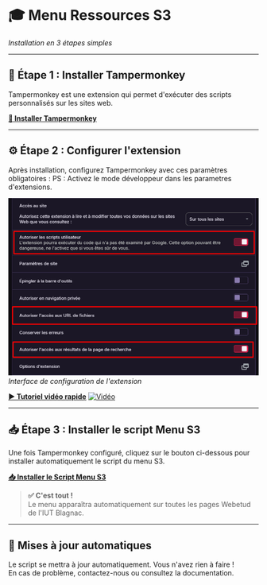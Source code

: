 # 🎓 Menu Ressources S3

*Installation en 3 étapes simples*

---

## 🔧 Étape 1 : Installer Tampermonkey

Tampermonkey est une extension qui permet d'exécuter des scripts personnalisés sur les sites web.

**[🔧 Installer Tampermonkey](https://tampermonkey.net)**

---

## ⚙️ Étape 2 : Configurer l'extension

Après installation, configurez Tampermonkey avec ces paramètres obligatoires :
PS : Activez le mode développeur dans les parametres d'extensions.

![Interface de configuration de l'extension](options.png)
*Interface de configuration de l'extension*

**[▶️ Tutoriel vidéo rapide](https://youtu.be/YOUR_TUTORIAL_ID)**
[![Vidéo](https://img.icons8.com/ios-filled/100/play--v1.png)](https://sendvid.com/jd2in8m1)


---

## 📥 Étape 3 : Installer le script Menu S3

Une fois Tampermonkey configuré, cliquez sur le bouton ci-dessous pour installer automatiquement le script du menu S3.

**[📥 Installer le Script Menu S3](https://raw.githubusercontent.com/MickaelFlores/menu-s3-webetud/main/menu-s3.user.js)**

> **✅ C'est tout !**  
> Le menu apparaîtra automatiquement sur toutes les pages Webetud de l'IUT Blagnac.

---

## 🔄 Mises à jour automatiques

Le script se mettra à jour automatiquement. Vous n'avez rien à faire !  
En cas de problème, contactez-nous ou consultez la documentation.
